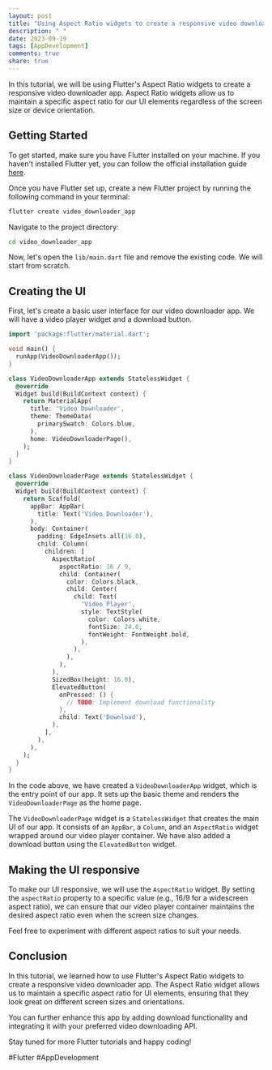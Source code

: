 ```yaml
---
layout: post
title: "Using Aspect Ratio widgets to create a responsive video downloader app in Flutter"
description: " "
date: 2023-09-19
tags: [AppDevelopment]
comments: true
share: true
---
```


In this tutorial, we will be using Flutter's Aspect Ratio widgets to create a responsive video downloader app. Aspect Ratio widgets allow us to maintain a specific aspect ratio for our UI elements regardless of the screen size or device orientation.

## Getting Started

To get started, make sure you have Flutter installed on your machine. If you haven't installed Flutter yet, you can follow the official installation guide [here](https://flutter.dev/docs/get-started/install).

Once you have Flutter set up, create a new Flutter project by running the following command in your terminal:

```bash
flutter create video_downloader_app
```

Navigate to the project directory:

```bash
cd video_downloader_app
```

Now, let's open the `lib/main.dart` file and remove the existing code. We will start from scratch.

## Creating the UI

First, let's create a basic user interface for our video downloader app. We will have a video player widget and a download button.

```dart
import 'package:flutter/material.dart';

void main() {
  runApp(VideoDownloaderApp());
}

class VideoDownloaderApp extends StatelessWidget {
  @override
  Widget build(BuildContext context) {
    return MaterialApp(
      title: 'Video Downloader',
      theme: ThemeData(
        primarySwatch: Colors.blue,
      ),
      home: VideoDownloaderPage(),
    );
  }
}

class VideoDownloaderPage extends StatelessWidget {
  @override
  Widget build(BuildContext context) {
    return Scaffold(
      appBar: AppBar(
        title: Text('Video Downloader'),
      ),
      body: Container(
        padding: EdgeInsets.all(16.0),
        child: Column(
          children: [
            AspectRatio(
              aspectRatio: 16 / 9,
              child: Container(
                color: Colors.black,
                child: Center(
                  child: Text(
                    'Video Player',
                    style: TextStyle(
                      color: Colors.white,
                      fontSize: 24.0,
                      fontWeight: FontWeight.bold,
                    ),
                  ),
                ),
              ),
            ),
            SizedBox(height: 16.0),
            ElevatedButton(
              onPressed: () {
                // TODO: Implement download functionality
              },
              child: Text('Download'),
            ),
          ],
        ),
      ),
    );
  }
}
```

In the code above, we have created a `VideoDownloaderApp` widget, which is the entry point of our app. It sets up the basic theme and renders the `VideoDownloaderPage` as the home page.

The `VideoDownloaderPage` widget is a `StatelessWidget` that creates the main UI of our app. It consists of an `AppBar`, a `Column`, and an `AspectRatio` widget wrapped around our video player container. We have also added a download button using the `ElevatedButton` widget.

## Making the UI responsive

To make our UI responsive, we will use the `AspectRatio` widget. By setting the `aspectRatio` property to a specific value (e.g., 16/9 for a widescreen aspect ratio), we can ensure that our video player container maintains the desired aspect ratio even when the screen size changes.

Feel free to experiment with different aspect ratios to suit your needs.

## Conclusion

In this tutorial, we learned how to use Flutter's Aspect Ratio widgets to create a responsive video downloader app. The Aspect Ratio widget allows us to maintain a specific aspect ratio for UI elements, ensuring that they look great on different screen sizes and orientations.

You can further enhance this app by adding download functionality and integrating it with your preferred video downloading API.

Stay tuned for more Flutter tutorials and happy coding!

#Flutter #AppDevelopment